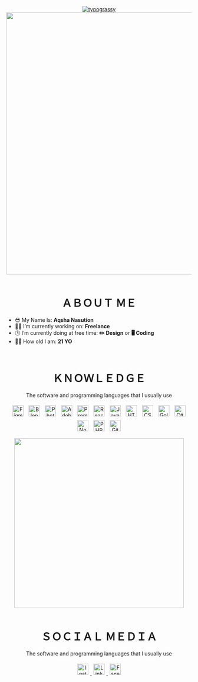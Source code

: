 <div align="center">
  <a href="https://github.com/kawarimidoll/typograssy">
    <img alt="typograssy" src="https://typograssy.deno.dev/api?text=AQSHA%20NASUTION&l0=none&l1=800080&bg=000000&frame=none&speed=100&comment=">
  </a>
</div>
<div align="center">
  <img width="710" height="auto" src="gojo-jujutsu-kaisen.gif">
</div>

<br>
<h1 align="center">ＡＢＯＵＴ ＭＥ</h1>
<ul>
  <li> 😎 My Name Is: <b>Aqsha Nasution</b></li>
  <li> 🙋‍♂️ I’m currently working on: <b>Freelance</b></li>
  <li> 🕒 I’m currently doing at free time: <b>✏️ Design</b> or <b>🖥️ Coding</b></li>
  <li> 🧑‍🎓 How old I am: <b>21 YO</b></li>
</ul>

<br>
<h1 align="center">ＫＮＯＷＬＥＤＧＥ</h1>
<div align="center">
  <p align="center">The software and programming languages that I usually use<br></p>
  <p align="center">
    <img style="margin: 5px" src="https://img.shields.io/badge/-Figma-F24E1E?style=flat-square&logo=Figma&logoColor=white" alt="Figma" height="30" />  
    <img style="margin: 5px" src="https://img.shields.io/badge/-Blender-F5792A?style=flat-square&logo=Blender&logoColor=white" alt="Blender" height="30" />  
    <img style="margin: 5px" src="https://img.shields.io/badge/-Photoshop-31A8FF?style=flat-square&logo=Adobe-Photoshop&logoColor=white" alt="Photoshop" height="30" />  
    <img style="margin: 5px" src="https://img.shields.io/badge/-Adobe_Illustrator-FF9A00?style=flat-square&logo=Adobe-Illustrator&logoColor=white" alt="Adobe Illustrator" height="30" />  
    <img style="margin: 5px" src="https://img.shields.io/badge/-Premiere_Pro-9999FF?style=flat-square&logo=Adobe-Premiere-Pro&logoColor=white" alt="Premiere Pro" height="30" />  
    <img style="margin: 5px" src="https://img.shields.io/badge/-React-61DAFB?style=flat-square&logo=React&logoColor=white" alt="React" height="30" />  
    <img style="margin: 5px" src="https://img.shields.io/badge/-JavaScript-F7DF1E?style=flat-square&logo=JavaScript&logoColor=black" alt="JavaScript" height="30" />  
    <img style="margin: 5px" src="https://img.shields.io/badge/-HTML-239120?style=flat-square&logo=HTML5&logoColor=white" alt="HTML" height="30" />  
    <img style="margin: 5px" src="https://img.shields.io/badge/-CSS-1572B6?style=flat-square&logo=CSS3&logoColor=white" alt="CSS" height="30" />  
    <img style="margin: 5px" src="https://img.shields.io/badge/-Golang-00ADD8?style=flat-square&logo=Go&logoColor=white" alt="Golang" height="30" />  
    <img style="margin: 5px" src="https://img.shields.io/badge/-C%23-239120?style=flat-square&logo=C-Sharp&logoColor=white" alt="C#" height="30" />  
    <img style="margin: 5px" src="https://img.shields.io/badge/-Node.js-339933?style=flat-square&logo=Node.js&logoColor=white" alt="Node.js" height="30" />   
    <img style="margin: 5px" src="https://img.shields.io/badge/-PHP-777BB4?style=flat-square&logo=PHP&logoColor=white" alt="PHP" height="30" />  
    <img style="margin: 5px" src="https://img.shields.io/badge/-GitHub-181717?style=flat-square&logo=GitHub&logoColor=white" alt="Github" height="30" />  
  </p>
  <img src="Add-ons/AS.gif" width="460px" height="auto" align="center">
</div>

<br>
<h1 align="center">ＳＯＣＩＡＬ ＭＥＤＩＡ</h1>
<div align="center">
  <p align="center">The software and programming languages that I usually use<br></p>
  <p align="center">
    <a href="https://www.instagram.com/aqsha_nasution/" target="_blank">
      <img style="margin: 5px" src="https://img.shields.io/badge/-Instagram-E4405F?style=flat-square&logo=Instagram&logoColor=white" alt="Instagram" height="30" />
    </a>
    <a href="https://www.linkedin.com/in/aqshanasution/" target="_blank">
      <img style="margin: 5px" src="https://img.shields.io/badge/-LinkedIn-0077B5?style=flat-square&logo=LinkedIn&logoColor=white" alt="LinkedIn" height="30" />
    </a>
    <a href="https://www.facebook.com/profile.php?id=100010146547361" target="_blank">
      <img style="margin: 5px" src="https://img.shields.io/badge/-Facebook-1877F2?style=flat-square&logo=Facebook&logoColor=white" alt="Facebook" height="30" />
    </a>
  </p>
</div>



